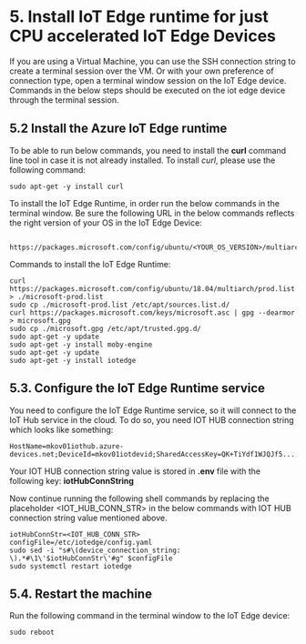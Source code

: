 # 5. Install IoT Edge runtime for just CPU accelerated IoT Edge Devices

If you are using a Virtual Machine, you can use the SSH connection string to create a terminal session over the VM. Or with your own preference of connection type, open a terminal window session on the IoT Edge device. Commands in the below steps should be executed on the iot edge device through the terminal session.

## 5.2 Install the Azure IoT Edge runtime

To be able to run below commands, you need to install the **curl** command line tool in case it is not already installed. To install *curl*, please use the following command:

```shell
sudo apt-get -y install curl
```

To install the IoT Edge Runtime, in order run the below commands in the terminal window. Be sure the following URL in the below commands reflects the right version of your OS in the IoT Edge Device:  
```
    https://packages.microsoft.com/config/ubuntu/<YOUR_OS_VERSION>/multiarch/prod.list
```



Commands to install the IoT Edge Runtime:

```shell
curl https://packages.microsoft.com/config/ubuntu/18.04/multiarch/prod.list > ./microsoft-prod.list
sudo cp ./microsoft-prod.list /etc/apt/sources.list.d/
curl https://packages.microsoft.com/keys/microsoft.asc | gpg --dearmor > microsoft.gpg
sudo cp ./microsoft.gpg /etc/apt/trusted.gpg.d/
sudo apt-get -y update
sudo apt-get -y install moby-engine
sudo apt-get -y update
sudo apt-get -y install iotedge
```

## 5.3. Configure the IoT Edge Runtime service
You need to configure the IoT Edge Runtime service, so it will connect to the IoT Hub service in the cloud. To do so, you need IOT HUB connection string which looks like something:  

```
HostName=mkov01iothub.azure-devices.net;DeviceId=mkov01iotdevid;SharedAccessKey=QK+TiYdf1WJQJf5..........oczt1S634yI=  
```  

Your IOT HUB connection string value is stored in **.env** file with the following key: **iotHubConnString**   

Now continue running the following shell commands by replacing the placeholder <IOT_HUB_CONN_STR> in the below commands with IOT HUB connection string value mentioned above.

```shell
iotHubConnStr=<IOT_HUB_CONN_STR>
configFile=/etc/iotedge/config.yaml
sudo sed -i "s#\(device_connection_string: \).*#\1\'$iotHubConnStr\'#g" $configFile
sudo systemctl restart iotedge
```  

## 5.4. Restart the machine
Run the following command in the terminal window to the IoT Edge device:

```shell
sudo reboot
```
